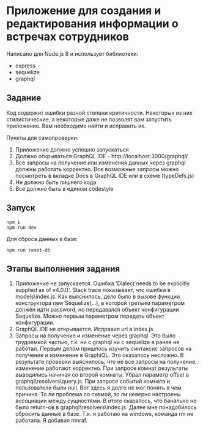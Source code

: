 # Приложение для создания и редактирования информации о встречах сотрудников

Написано для Node.js 8 и использует библиотеки:
* express
* sequelize
* graphql

## Задание
Код содержит ошибки разной степени критичности. Некоторых из них стилистические, а некоторые даже не позволят вам запустить приложение. Вам необходимо найти и исправить их.

Пункты для самопроверки:
1. Приложение должно успешно запускаться
2. Должно открываться GraphQL IDE - http://localhost:3000/graphql/
3. Все запросы на получение или изменения данных через graphql должны работать корректно. Все возможные запросы можно посмотреть в вкладке Docs в GraphQL IDE или в схеме (typeDefs.js)
4. Не должно быть лишнего кода
5. Все должно быть в едином codestyle

## Запуск
```
npm i
npm run dev
```

Для сброса данных в базе:
```
npm run reset-db
```
## Этапы выполнения задания
1. Приложение не запускается. Ошибка 'Dialect needs to be explicitly supplied as of v4.0.0'. Stack trace показывает, что ошибка в models\index.js. Как выяснилось, дело было в вызове функции конструктора new Sequelize(...), в которой третьим параметром должен идти password, но передавался объект конфигурации Sequelize. Можно первым параметром передать объект конфигурации.
2. GraphQL IDE не открывается. Исправил url в index.js
3. Запросы на получение и изменение через graphql. Это было трудоемкой частью, т.к. ни с graphql ни с sequelize я ранее не работал. Первым делом пришлось изучить синтаксис запросов на получение и изменение в GraphiQL. Это оказалось несложно. В результате проверки выяснилось, что не все запросы на получение, изменение работают корректно. При запросе комнат результаты выводились начиная со второй комнаты. Убрал параметр offset в graphql\resolvers\query.js. При запросе событий комната и пользователи были null. Вот здесь я долго не мог понять в чем причина. То ли проблема со схемой, то ли неверно настроены ассоциации между сущностями. В итоге оказалось, что банально не было return-ов в graphql\resolvers\index.js. Далее мне понадобилось сбросить данные в базе. Т.к. я работаю на windows, команда rm не работала. Я добавил rimraf. 